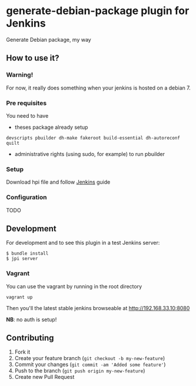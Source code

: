 # generate-debian-package plugin for Jenkins

Generate Debian package, my way

## How to use it?

### Warning!

For now, it really does something when your jenkins is hosted on a debian 7.



### Pre requisites

You need to have 

* theses package already setup

```
devscripts pbuilder dh-make fakeroot build-essential dh-autoreconf quilt
```

* administrative rights (using sudo, for example) to run pbuilder

### Setup

Download hpi file and follow [Jenkins](https://wiki.jenkins-ci.org/display/JENKINS/Plugins#Plugins-Howtoinstallplugins) guide

### Configuration

TODO

## Development

For development and to see this plugin in a test Jenkins server:

```
$ bundle install
$ jpi server
```

### Vagrant
You can use the vagrant by running in the root directory
```
vagrant up
```

Then you'll the latest stable jenkins browseable at http://192.168.33.10:8080

**NB**: no auth is setup!


## Contributing

1. Fork it
2. Create your feature branch (`git checkout -b my-new-feature`)
3. Commit your changes (`git commit -am 'Added some feature'`)
4. Push to the branch (`git push origin my-new-feature`)
5. Create new Pull Request
